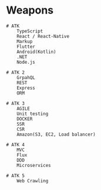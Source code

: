 # Weapons
    # ATK
        TypeScript
        React / React-Native
        Markup
        Flutter
        Android(Kotlin)
        .NET
        Node.js

    # ATK 2
        GrpahQL
        REST
        Express
        ORM
    
    # ATK 3
        AGILE
        Unit testing
        DOCKER
        SSR
        CSR
        Amazon(S3, EC2, Load balancer)

    # ATK 4
        MVC
        Flux
        DDD
        Microservices
    
    # ATK 5
        Web Crawling
